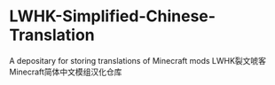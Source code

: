 # LWHK-Simplified-Chinese-Translation
A depositary for storing translations of Minecraft mods
LWHK裂文唬客Minecraft简体中文模组汉化仓库
